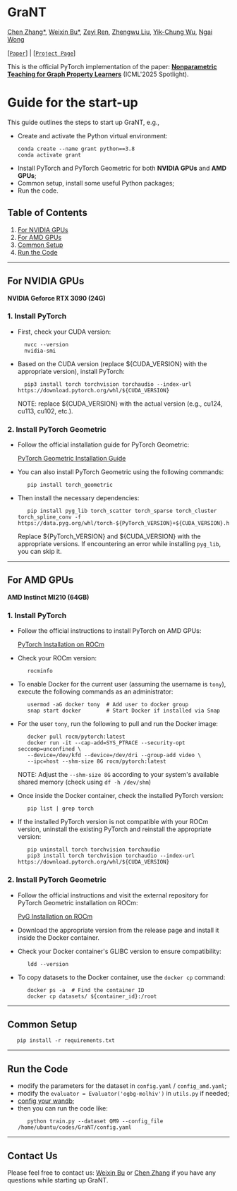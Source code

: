 # GraNT

[Chen Zhang*](https://chen2hang.github.io), [Weixin Bu*](https://brysonwx.github.io), [Zeyi Ren](https://zeyi0827.github.io/zeyi.github.io), [Zhengwu Liu](https://www.eee.hku.hk/people/zhengwu-liu), [Yik-Chung Wu](https://www.eee.hku.hk/~ycwu), [Ngai Wong](https://www.eee.hku.hk/~nwong)

[[`Paper`](https://chen2hang.github.io/_publications/nonparametric_teaching_for_graph_proerty_learners/ICML_2025_Paper.pdf)] | [[`Project Page`](https://chen2hang.github.io/_publications/nonparametric_teaching_for_graph_proerty_learners/grant.html)]

This is the official PyTorch implementation of the paper: **[Nonparametric Teaching for Graph Property Learners](https://chen2hang.github.io/_publications/nonparametric_teaching_for_graph_proerty_learners/ICML_2025_Paper.pdf)** (ICML'2025 Spotlight).

# Guide for the start-up

This guide outlines the steps to start up GraNT, e.g.,
- Create and activate the Python virtual environment:
  ```shell
  conda create --name grant python==3.8
  conda activate grant
  ```
- Install PyTorch and PyTorch Geometric for both **NVIDIA GPUs** and **AMD GPUs**;
- Common setup, install some useful Python packages;
- Run the code.

## Table of Contents
1. [For NVIDIA GPUs](#for-nvidia-gpus)
2. [For AMD GPUs](#for-amd-gpus)
3. [Common Setup](#common-setup)
4. [Run the Code](#run-the-code)

---

## For NVIDIA GPUs

**NVIDIA Geforce RTX 3090 (24G)**

### 1. Install PyTorch

- First, check your CUDA version:
  ```shell
    nvcc --version
    nvidia-smi
  ```
- Based on the CUDA version (replace ${CUDA_VERSION} with the appropriate version), install PyTorch:
  ```shell
    pip3 install torch torchvision torchaudio --index-url https://download.pytorch.org/whl/${CUDA_VERSION}
  ```
  NOTE: replace ${CUDA_VERSION} with the actual version (e.g., cu124, cu113, cu102, etc.).

### 2. Install PyTorch Geometric

- Follow the official installation guide for PyTorch Geometric:

  [PyTorch Geometric Installation Guide](https://pytorch-geometric.readthedocs.io/en/latest/install/installation.html)

- You can also install PyTorch Geometric using the following commands:
  ```shell
     pip install torch_geometric
  ```

- Then install the necessary dependencies:
  ```shell
     pip install pyg_lib torch_scatter torch_sparse torch_cluster torch_spline_conv -f https://data.pyg.org/whl/torch-${PyTorch_VERSION}+${CUDA_VERSION}.html
  ```
  Replace ${PyTorch_VERSION} and ${CUDA_VERSION} with the appropriate versions. If encountering an error while installing `pyg_lib`, you can skip it.

---

## For AMD GPUs

**AMD Instinct MI210 (64GB)**

### 1. Install PyTorch

- Follow the official instructions to install PyTorch on AMD GPUs:

  [PyTorch Installation on ROCm](https://rocm.docs.amd.com/projects/install-on-linux/en/develop/install/3rd-party/pytorch-install.html)

- Check your ROCm version:
  ```shell
     rocminfo
  ```

- To enable Docker for the current user (assuming the username is `tony`), execute the following commands as an administrator:
  ```shell
     usermod -aG docker tony  # Add user to docker group
     snap start docker        # Start Docker if installed via Snap
  ```

- For the user `tony`, run the following to pull and run the Docker image:
  ```shell
     docker pull rocm/pytorch:latest
     docker run -it --cap-add=SYS_PTRACE --security-opt seccomp=unconfined \
     --device=/dev/kfd --device=/dev/dri --group-add video \
     --ipc=host --shm-size 8G rocm/pytorch:latest
  ```
  NOTE: Adjust the `--shm-size 8G` according to your system's available shared memory (check using `df -h /dev/shm`)

- Once inside the Docker container, check the installed PyTorch version:
  ```shell
     pip list | grep torch
  ```
  
- If the installed PyTorch version is not compatible with your ROCm version, uninstall the existing PyTorch and reinstall the appropriate version:
  ```shell
     pip uninstall torch torchvision torchaudio
     pip3 install torch torchvision torchaudio --index-url https://download.pytorch.org/whl/${CUDA_VERSION}
  ```
  
### 2. Install PyTorch Geometric

- Follow the official instructions and visit the external repository for PyTorch Geometric installation on ROCm:

  [PyG Installation on ROCm](https://pytorch-geometric.readthedocs.io/en/latest/install/installation.html)

- Download the appropriate version from the release page and install it inside the Docker container.

- Check your Docker container's GLIBC version to ensure compatibility:
  ```shell
     ldd --version
  ```
  
- To copy datasets to the Docker container, use the `docker cp` command:
  ```shell
     docker ps -a  # Find the container ID
     docker cp datasets/ ${container_id}:/root
  ```

---

## Common Setup

```shell
   pip install -r requirements.txt
```

---

## Run the Code

- modify the parameters for the dataset in `config.yaml` / `config_amd.yaml`;
- modify the `evaluator = Evaluator('ogbg-molhiv')` in `utils.py` if needed;
- [config your wandb](https://docs.wandb.ai/tutorials);
- then you can run the code like:
  ```shell
     python train.py --dataset QM9 --config_file /home/ubuntu/codes/GraNT/config.yaml
  ```

---

## Contact Us
Please feel free to contact us: [Weixin Bu](bwxhhjy@gmail.com) or [Chen Zhang](u3567831@connect.hku.hk) if you have any questions while starting up GraNT.
